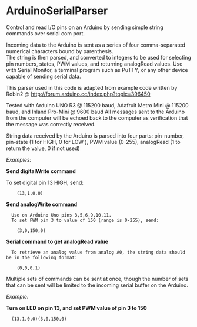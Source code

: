 # ArduinoSerialParser
Control and read I/O pins on an Arduino by sending simple string commands over serial com port.

Incoming data to the Arduino is sent as a series of four comma-separated numerical characters bound by parenthesis.  
The string is then parsed, and converted to integers to be used for selecting pin numbers, states, PWM values, and returning analogRead values.  Use with Serial Monitor, a terminal program such as PuTTY, or any other device capable of sending serial data.

This parser used in this code is adapted from example code written by Robin2 @ http://forum.arduino.cc/index.php?topic=396450

Tested with Arduino UNO R3 @ 115200 baud, Adafruit Metro Mini @ 115200 baud, and Inland Pro-Mini @ 9600 baud
All messages sent to the Arduino from the computer will be echoed back to the computer as verification that the
message was correctly received.
 
String data received by the Arduino is parsed into four parts:
pin-number, pin-state (1 for HIGH, 0 for LOW ), PWM value (0-255), analogRead (1 to return the value, 0 if not used)


  *Examples:*

  **Send digitalWrite command**
  
  To set digital pin 13 HIGH, send:

        (13,1,0,0)

  **Send analogWrite command**
  
      Use on Arduino Uno pins 3,5,6,9,10,11.
      To set PWM pin 3 to value of 150 (range is 0-255), send:

        (3,0,150,0)

  **Serial command to get analogRead value**
  
      To retrieve an analog value from analog A0, the string data should be in the following format:

        (0,0,0,1)

Multiple sets of commands can be sent at once, though the number of sets that can be sent will be limited to the 
incoming serial buffer on the Arduino.

*Example:*

 **Turn on LED on pin 13, and set PWM value of pin 3 to 150**
 
      (13,1,0,0)(3,0,150,0)
